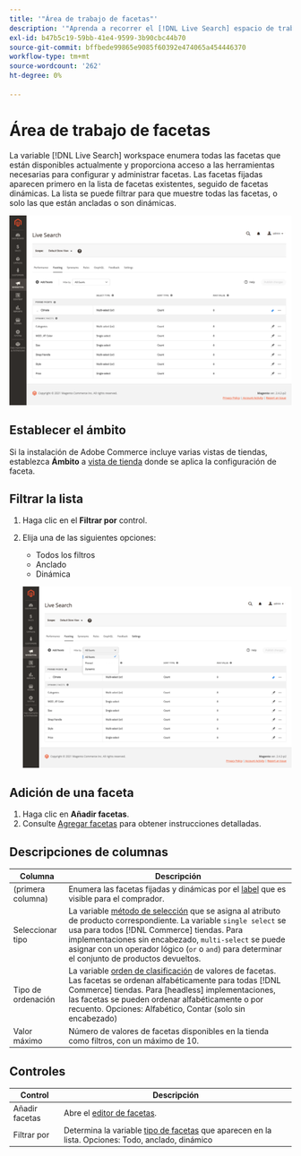 ```yaml
---
title: '"Área de trabajo de facetas"'
description: '"Aprenda a recorrer el [!DNL Live Search] espacio de trabajo de facetas".'
exl-id: b47b5c19-59bb-41e4-9599-3b90cbc44b70
source-git-commit: bffbede99865e9085f60392e474065a454446370
workflow-type: tm+mt
source-wordcount: '262'
ht-degree: 0%

---
```


# Área de trabajo de facetas

La variable [!DNL Live Search] workspace enumera todas las facetas que están disponibles actualmente y proporciona acceso a las herramientas necesarias para configurar y administrar facetas. Las facetas fijadas aparecen primero en la lista de facetas existentes, seguido de facetas dinámicas. La lista se puede filtrar para que muestre todas las facetas, o solo las que están ancladas o son dinámicas.

![Espacio de trabajo de facetas](assets/faceting-workspace.png)

## Establecer el ámbito

Si la instalación de Adobe Commerce incluye varias vistas de tiendas, establezca **Ámbito** a [vista de tienda](https://docs.magento.com/user-guide/configuration/scope.html) donde se aplica la configuración de faceta.

## Filtrar la lista

1. Haga clic en el **Filtrar por** control.
1. Elija una de las siguientes opciones:

   * Todos los filtros
   * Anclado
   * Dinámica

   ![Espacio de trabajo de facetas](assets/facets-filter-by.png)

## Adición de una faceta

1. Haga clic en **Añadir facetas**.
1. Consulte [Agregar facetas](facets-add.md) para obtener instrucciones detalladas.

## Descripciones de columnas

| Columna | Descripción |
|--- |--- |
| (primera columna) | Enumera las facetas fijadas y dinámicas por el [label](facets-type.md) que es visible para el comprador. |
| Seleccionar tipo | La variable [método de selección](facets-type.md) que se asigna al atributo de producto correspondiente. La variable `single select` se usa para todos [!DNL Commerce] tiendas. Para implementaciones sin encabezado, `multi-select` se puede asignar con un operador lógico (`or` o `and`) para determinar el conjunto de productos devueltos. |
| Tipo de ordenación | La variable [orden de clasificación](facets-type.md) de valores de facetas. Las facetas se ordenan alfabéticamente para todas [!DNL Commerce] tiendas. Para [headless] implementaciones, las facetas se pueden ordenar alfabéticamente o por recuento. Opciones: Alfabético, Contar (solo sin encabezado) |
| Valor máximo | Número de valores de facetas disponibles en la tienda como filtros, con un máximo de 10. |

## Controles

| Control | Descripción |
|--- |--- |
| Añadir facetas | Abre el [editor de facetas](facets-add.md). |
| Filtrar por | Determina la variable [tipo de facetas](facets-type.md) que aparecen en la lista. Opciones: Todo, anclado, dinámico |
